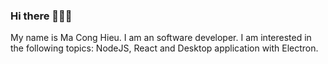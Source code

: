 ### Hi there 👋👋👋
My name is Ma Cong Hieu. I am an software developer. I am interested in the following topics: NodeJS, React and Desktop application with Electron.